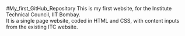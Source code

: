 #My_first_GitHub_Repository
This is my first website, for the Institute Technical Council, IIT Bombay.
<br>
It is a single page website, coded in HTML and CSS, with content inputs from the existing ITC website.

